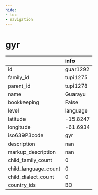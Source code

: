 ```yaml
---
hide:
- toc
- navigation
---
```

# gyr
|                      | info     |
|:---------------------|:---------|
| id                   | guar1292 |
| family_id            | tupi1275 |
| parent_id            | tupi1278 |
| name                 | Guarayu  |
| bookkeeping          | False    |
| level                | language |
| latitude             | -15.8247 |
| longitude            | -61.6934 |
| iso639P3code         | gyr      |
| description          | nan      |
| markup_description   | nan      |
| child_family_count   | 0        |
| child_language_count | 0        |
| child_dialect_count  | 0        |
| country_ids          | BO       |